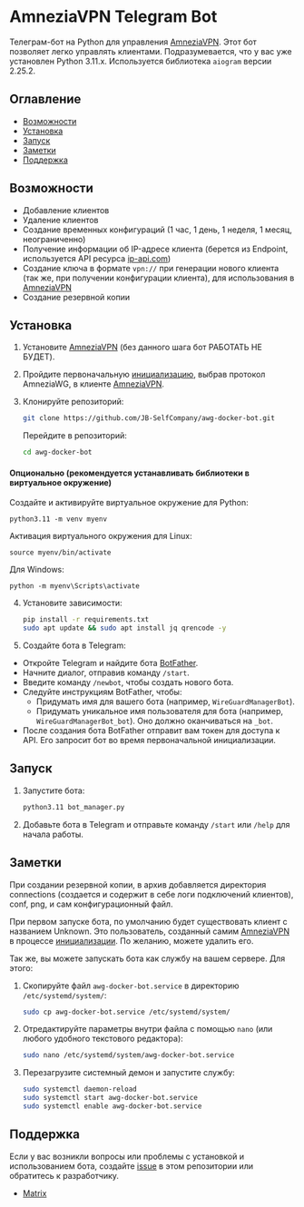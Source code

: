 # AmneziaVPN Telegram Bot

Телеграм-бот на Python для управления [AmneziaVPN](https://github.com/amnezia-vpn/amnezia-client). Этот бот позволяет легко управлять клиентами. Подразумевается, что у вас уже установлен Python 3.11.x. Используется библиотека `aiogram` версии 2.25.2.

## Оглавление

- [Возможности](#возможности)
- [Установка](#установка)
- [Запуск](#запуск)
- [Заметки](#заметки)
- [Поддержка](#поддержка)

## Возможности

- Добавление клиентов
- Удаление клиентов
- Создание временных конфигураций (1 час, 1 день, 1 неделя, 1 месяц, неограниченно)
- Получение информации об IP-адресе клиента (берется из Endpoint, используется API ресурса [ip-api.com](http://ip-api.com))
- Создание ключа в формате `vpn://` при генерации нового клиента (так же, при получении конфигурации клиента), для использования в [AmneziaVPN](https://github.com/amnezia-vpn/amnezia-client)
- Создание резервной копии

## Установка

1. Установите [AmneziaVPN](https://github.com/amnezia-vpn/amnezia-client) (без данного шага бот РАБОТАТЬ НЕ БУДЕТ).
2. Пройдите первоначальную [инициализацию](https://docs.amnezia.org/ru/documentation/instructions/install-vpn-on-server/), выбрав протокол AmneziaWG, в клиенте [AmneziaVPN](https://github.com/amnezia-vpn/amnezia-client).

3. Клонируйте репозиторий:

    ```bash
    git clone https://github.com/JB-SelfCompany/awg-docker-bot.git
    ```

    Перейдите в репозиторий:

    ```bash
    cd awg-docker-bot
    ```

  #### Опционально (рекомендуется устанавливать библиотеки в виртуальное окружение)

   Создайте и активируйте виртуальное окружение для Python:

    python3.11 -m venv myenv
        
   Активация виртуального окружения для Linux:
    
    source myenv/bin/activate

   Для Windows:
  
    python -m myenv\Scripts\activate

4. Установите зависимости:

    ```bash
    pip install -r requirements.txt
    sudo apt update && sudo apt install jq qrencode -y
    ```

5. Создайте бота в Telegram:

- Откройте Telegram и найдите бота [BotFather](https://t.me/BotFather).
- Начните диалог, отправив команду `/start`.
- Введите команду `/newbot`, чтобы создать нового бота.
- Следуйте инструкциям BotFather, чтобы:
    - Придумать имя для вашего бота (например, `WireGuardManagerBot`).
    - Придумать уникальное имя пользователя для бота (например, `WireGuardManagerBot_bot`). Оно должно оканчиваться на `_bot`.
- После создания бота BotFather отправит вам токен для доступа к API. Его запросит бот во время первоначальной инициализации.

## Запуск

1. Запустите бота:

    ```bash                           
    python3.11 bot_manager.py              
    ```
    
2. Добавьте бота в Telegram и отправьте команду `/start` или `/help` для начала работы.

## Заметки

При создании резервной копии, в архив добавляется директория connections (создается и содержит в себе логи подключений клиентов), conf, png, и сам конфигурационный файл. 

При первом запуске бота, по умолчанию будет существовать клиент с названием Unknown. Это пользователь, созданный самим [AmneziaVPN](https://github.com/amnezia-vpn/amnezia-client) в процессе [инициализации](https://docs.amnezia.org/ru/documentation/instructions/install-vpn-on-server/). По желанию, можете удалить его. 

Так же, вы можете запускать бота как службу на вашем сервере. Для этого:
1. Скопируйте файл `awg-docker-bot.service` в директорию `/etc/systemd/system/`:

    ```bash
    sudo cp awg-docker-bot.service /etc/systemd/system/
    ```

2. Отредактируйте параметры внутри файла с помощью `nano` (или любого удобного текстового редактора):

    ```bash
    sudo nano /etc/systemd/system/awg-docker-bot.service
    ```
    
3. Перезагрузите системный демон и запустите службу:

    ```bash
    sudo systemctl daemon-reload
    sudo systemctl start awg-docker-bot.service
    sudo systemctl enable awg-docker-bot.service
    ```

## Поддержка

Если у вас возникли вопросы или проблемы с установкой и использованием бота, создайте [issue](https://github.com/JB-SelfCompany/awg-docker-bot/issues) в этом репозитории или обратитесь к разработчику.

- [Matrix](https://matrix.to/#/@jack_benq:shd.company)
